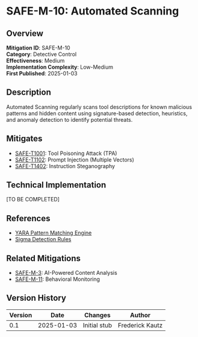 # SAFE-M-10: Automated Scanning

## Overview
**Mitigation ID**: SAFE-M-10  
**Category**: Detective Control  
**Effectiveness**: Medium  
**Implementation Complexity**: Low-Medium  
**First Published**: 2025-01-03

## Description
Automated Scanning regularly scans tool descriptions for known malicious patterns and hidden content using signature-based detection, heuristics, and anomaly detection to identify potential threats.

## Mitigates
- [SAFE-T1001](../../techniques/SAFE-T1001/README.md): Tool Poisoning Attack (TPA)
- [SAFE-T1102](../../techniques/SAFE-T1102/README.md): Prompt Injection (Multiple Vectors)
- [SAFE-T1402](../../techniques/SAFE-T1402/README.md): Instruction Steganography

## Technical Implementation
[TO BE COMPLETED]

## References
- [YARA Pattern Matching Engine](https://virustotal.github.io/yara/)
- [Sigma Detection Rules](https://github.com/SigmaHQ/sigma)

## Related Mitigations
- [SAFE-M-3](../SAFE-M-3/README.md): AI-Powered Content Analysis
- [SAFE-M-11](../SAFE-M-11/README.md): Behavioral Monitoring

## Version History
| Version | Date | Changes | Author |
|---------|------|---------|--------|
| 0.1 | 2025-01-03 | Initial stub | Frederick Kautz |